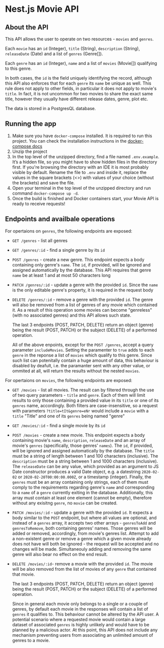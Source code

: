 # Nest.js Movie API

## About the API

This API allows the user to operate on two resources - `movies` and `genres`.

Each `movie` has an `id` (Integer), `title` (String), `description` (String), `releaseDate` (Date) and a list of `genres` (Genre[]).

Each `genre` has an `id` (Integer), `name` and a list of `movies` (Movie[]) qualifying to this genre.

In both cases, the `id` is the field uniquely identifying the record, although this API also enforces that for each `genre` its `name` be unique as well.
This rule does not apply to other fields, in particular it does not apply to movie's `title`. In fact, it is not uncommon for two movies to share the exact same title, however they usually have different release dates, genre, plot etc.

The data is stored in a PostgresQL database.

## Running the app

1. Make sure you have `docker-compose` installed. It is required to run this project. You can check the installation instructions in the [docker-compose docs](https://docs.docker.com/compose/install/)
2. Unzip the project
3. In the top level of the unzipped directory, find a file named `.env.example`. It’s a hidden file, so you might have to show hidden files in the directory first. If you're browsing the directory with an IDE it is most probably visible by default. Rename the file to `.env` and inside it, replace the values in the square brackets (<>) with values of your choice (without the brackets) and save the file.
4. Open your terminal in the top level of the unzipped directory and run command `docker-compose up -d`.
5. Once the build is finished and Docker containers start, your Movie API is ready to receive requests!

## Endpoints and availbale operations

For opertaions on `genres`, the following endpoints are exposed:

- `GET /genres` - list all genres
- `GET /genres/:id` - find a single genre by its `id`
- `POST /genres` - create a new genre. This endpoint expects a body containing only genre's `name`. The `id`, if provided, will be ignored and assigned automatically by the database. This API requires that genre `name` be at least 1 and at most 50 characters long
- `PATCH /genres/:id` - update a genre with the provided `id`. Since the `name` is the only editable genre's property, it is required in the request body
- `DELETE /genres/:id` - remove a genre with the provided `id`. The genre will also be removed from a list of genres of any movie which contained it. As a result of this operation some movies can become "genreless" (with no associated genres) and this API allows such state.

  The last 3 endpoints (POST, PATCH, DELETE) return an object (genre) being the result (POST, PATCH) or the subject (DELETE) of a performed operation.

  All of the above enpoints, except for the `POST /genres`, accept a query parameter `includeMovies`. Setting the paramenter to `true` adds to each `genre` in the reponse a list of `movies` which qualify to this genre. Since such list can potenitally contain a huge amount of data, this behaviour is disabled by deafult, i.e. the paramanter sent with any other value, or ommited at all, will return the results without the nested `movies`.

For opertaions on `movies`, the following endpoints are exposed:

- `GET /movies` - list all movies. The result can by filtered through the use of two query parameters - `title` and `genre`. Each of them will limit results to only those containing a provided value in its `title` or one of its `genres` name, accordingly. Both filters are case-insensitive, so a request with parameters `?title=tIt&genre=eNr` would include a `movie` with a `title` "Title" and one of its `genres` being named "genre"
- `GET /movies/:id` - find a single movie by its `id`
- `POST /movies` - create a new movie. This endpoint expects a body containing movie's `name`, `description`, `releaseDate` and an array of movie's `genres` (specifically, those genres' `names`). The `id`, if provided, will be ignored and assigned automatically by the database. The `title` must be a string of length between 1 and 100 characters (inclusive). The `description` must be a string between 1 and 1000 characters (inclusive). The `releaseDate` can be any value, which provided as an argument to JS Date constructor produces a valid Date object, e.g. a datestring `2020-02-02` or `2020-02-20T00:00:00.000Z`, or a timestamp (integer). Finally, the `genres` must be an array containing only strings, each of them must comply to the requirements regarding genre's `name` and corresponding to a `name` of a `genre` currently exiting in the database. Additionally, this array must contain at least one element (cannot be empty), therefore without any exisitng `genre`, no `movie` can be created.
- `PATCH /movies/:id` - update a genre with the provided `id`. It expects a body similar to the `POST` endpoint, but where all values are optional, and instead of a `genres` array, it accepts two other arrays - `genresToAdd` and `genresToRemove`, both containing genres' names. Those genres will be added or removed, accordingly, from movie's genres list. Attempt to add a non-existent genre or remove a genre which a given movie already does not have will both be ignored - the request will be accepted and no changes will be made. Simultaneouly adding and removing the same genre will also bear no effect on the end result.
- `DELETE /movies/:id`- remove a movie with the provided `id`. The movie will be also removed from the list of movies of any `genre` that contained that movie.

  The last 3 endpoints (POST, PATCH, DELETE) return an object (genre) being the result (POST, PATCH) or the subject (DELETE) of a performed operation.

  Since in general each movie only belongs to a single or a couple of genres, by default each movie in the responses will contain a list of `genres` it qualifies to. This behaviour cannot be altered by the API user. A potential scenario where a requested movie would contain a large dataset of associated `genres` is highly unlikely and would have to be planned by a malicious actor. At this point, this API does not include any mechanism preventing users from associating an unlimited amount of genres to a movie.
